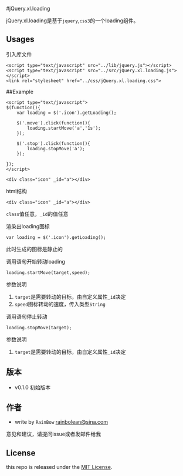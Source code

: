 #jQuery.xl.loading

jQuery.xl.loading是基于`jquery`,`css3`的一个loading组件。

## Usages

引入库文件

	<script type="text/javascript" src="../lib/jquery.js"></script>
	<script type="text/javascript" src="../src/jQuery.xl.loading.js"></script>
	<link rel="stylesheet" href="../css/jQuery.xl.loading.css">

##Example

	<script type="text/javascript">
	$(function(){
		var loading = $('.icon').getLoading();

		$('.move').click(function(){
			loading.startMove('a','1s');
		});

		$('.stop').click(function(){
			loading.stopMove('a');
		});

	});
	</script>
	
	<div class="icon" _id="a"></div>

html结构

	<div class="icon" _id="a"></div>
	
`class`值任意，`_id`的值任意

渲染出loading图标

	var loading = $('.icon').getLoading();
	
此时生成的图标是静止的

调用语句开始转动loading

	loading.startMove(target,speed);
	
参数说明

1. `target`是需要转动的目标，由自定义属性`_id`决定
2. `speed`图标转动的速度，传入类型`String`

调用语句停止转动

	loading.stopMove(target);
	
参数说明

1. `target`是需要转动的目标，由自定义属性`_id`决定

## 版本

- v0.1.0 初始版本

## 作者

- write by `RainBow` rainbolean@sina.com

意见和建议，请提问issue或者发邮件给我

## License

this repo is released under the [MIT
License](http://www.opensource.org/licenses/MIT).